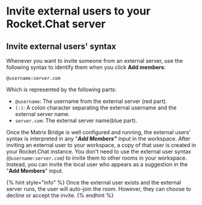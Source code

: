 # Invite external users to your Rocket.Chat server

## Invite external users' syntax

Whenever you want to invite someone from an external server, use the following syntax to identify them when you click **Add members**:

```
@username:server.com
```

Which is represented by the following parts:

* `@username`: The username from the external server (red part).
* `(:)`: A colon character separating the external username and the external server name.
* `server.com`: The external server name(blue part).

Once the Matrix Bridge is well configured and running, the external users' syntax is interpreted in any "_**Add Members"**_ input in the workspace. After inviting an external user to your workspace, a copy of that user is created in your Rocket.Chat instance. You don't need to use the external user syntax _(`@username:server.com`)_ to invite them to other rooms in your workspace. Instead, you can invite the local user who appears as a suggestion in the "**Add Members**" input.

{% hint style="info" %}
Once the external user exists and the external server runs, the user will auto-join the room. However, they can choose to decline or accept the invite.
{% endhint %}
